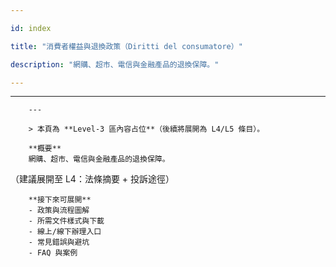 ---
id: index
title: "消費者權益與退換政策（Diritti del consumatore）"
description: "網購、超市、電信與金融產品的退換保障。"
---

---
        ---

        > 本頁為 **Level-3 區內容占位**（後續將展開為 L4/L5 條目）。

        **概要**
        網購、超市、電信與金融產品的退換保障。
（建議展開至 L4：法條摘要 + 投訴途徑）

        **接下來可展開**
        - 政策與流程圖解
        - 所需文件樣式與下載
        - 線上/線下辦理入口
        - 常見錯誤與避坑
        - FAQ 與案例
